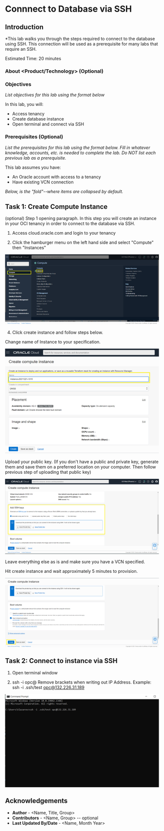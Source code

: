 # Connnect to Database via SSH

## Introduction

*This lab walks you through the steps required to connect to the database using SSH. This connection will be used as a prerequisite for many labs that require an SSH. 

Estimated Time: 20 minutes

### About <Product/Technology> (Optional)


### Objectives

*List objectives for this lab using the format below*

In this lab, you will:
* Access tenancy
* Create database instance
* Open terminal and connect via SSH

### Prerequisites (Optional)

*List the prerequisites for this lab using the format below. Fill in whatever knowledge, accounts, etc. is needed to complete the lab. Do NOT list each previous lab as a prerequisite.*

This lab assumes you have:
* An Oracle account with access to a tenancy 
* Have existing VCN connection 


*Below, is the "fold"--where items are collapsed by default.*

## Task 1: Create Compute Instance

(optional) Step 1 opening paragraph. In this step you will create an instance in your OCI tenancy in order to connect to the database via SSH.

1. Access cloud.oracle.com and login to your tenancy 


2. Click the hamburger menu on the left hand side and select "Compute" then "Instances" 


![Image alt text](images/compute_instance.png)


4. Click create instance and follow steps below.

Change name of Instance to your specification.


![Image alt text](images/name_instance.png)

Upload your public key. (If you don't have a public and private key, generate them and save them on a preferred location on your computer. Then follow previous step of uploading that public key)

![Image alt text](images/private_public_key.png)


Leave everything else as is and make sure you have a VCN specified. 

Hit create instance and wait approximately 5 minutes to provision. 

![Image alt text](images/create_instance.png)


## Task 2: Connect to instance via SSH

1. Open terminal window

2.  ssh -i <Location of Private SSH key> opc@<Your Public IP Address>
Remove brackets when writing out IP Address. 
Example: ssh -i .ssh/test opc@132.226.31.189

![Image alt text](images/terminal.png)





## Acknowledgements
* **Author** - <Name, Title, Group>
* **Contributors** -  <Name, Group> -- optional
* **Last Updated By/Date** - <Name, Month Year>
